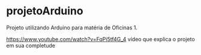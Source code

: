 # projetoArduino
Projeto utilizando Arduino para matéria de Oficinas 1.

https://www.youtube.com/watch?v=FqPi5tf4G_4
vídeo que explica o projeto em sua completude 
